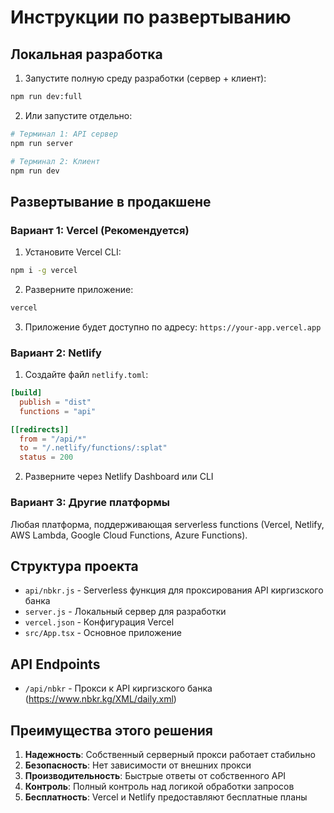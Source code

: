 # Инструкции по развертыванию

## Локальная разработка

1. Запустите полную среду разработки (сервер + клиент):

```bash
npm run dev:full
```

2. Или запустите отдельно:

```bash
# Терминал 1: API сервер
npm run server

# Терминал 2: Клиент
npm run dev
```

## Развертывание в продакшене

### Вариант 1: Vercel (Рекомендуется)

1. Установите Vercel CLI:

```bash
npm i -g vercel
```

2. Разверните приложение:

```bash
vercel
```

3. Приложение будет доступно по адресу: `https://your-app.vercel.app`

### Вариант 2: Netlify

1. Создайте файл `netlify.toml`:

```toml
[build]
  publish = "dist"
  functions = "api"

[[redirects]]
  from = "/api/*"
  to = "/.netlify/functions/:splat"
  status = 200
```

2. Разверните через Netlify Dashboard или CLI

### Вариант 3: Другие платформы

Любая платформа, поддерживающая serverless functions (Vercel, Netlify, AWS Lambda, Google Cloud Functions, Azure Functions).

## Структура проекта

- `api/nbkr.js` - Serverless функция для проксирования API киргизского банка
- `server.js` - Локальный сервер для разработки
- `vercel.json` - Конфигурация Vercel
- `src/App.tsx` - Основное приложение

## API Endpoints

- `/api/nbkr` - Прокси к API киргизского банка (https://www.nbkr.kg/XML/daily.xml)

## Преимущества этого решения

1. **Надежность**: Собственный серверный прокси работает стабильно
2. **Безопасность**: Нет зависимости от внешних прокси
3. **Производительность**: Быстрые ответы от собственного API
4. **Контроль**: Полный контроль над логикой обработки запросов
5. **Бесплатность**: Vercel и Netlify предоставляют бесплатные планы
